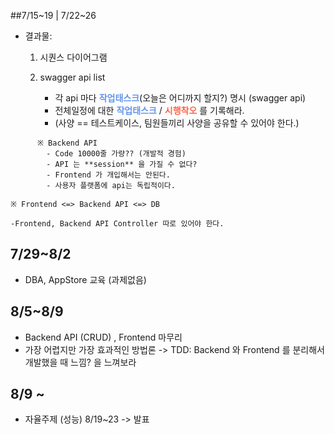 ##7/15~19 | 7/22~26

-	결과물:

	1.	시퀀스 다이어그램
	2.	swagger api list

		-	각 api 마다 **<font color=cornflowerblue>작업태스크</font>**(오늘은 어디까지 할지?) 명시 (swagger api)
		-	전체일정에 대한 **<font color=cornflowerblue>작업태스크</font>** / **<font color=tomato>시행착오</font>** 를 기록해라.
		-	(사양 == 테스트케이스, 팀원들끼리 사양을 공유할 수 있어야 한다.)

```
	  ※ Backend API   
		- Code 10000줄 가량?? (개발적 경험)
		- API 는 **session** 을 가질 수 없다?
		- Frontend 가 개입해서는 안된다.
		- 사용자 플랫폼에 api는 독립적이다.

```

```
※ Frontend <=> Backend API <=> DB

-Frontend, Backend API Controller 따로 있어야 한다.
```

7/29~8/2
--------

-	DBA, AppStore 교육 (과제없음)

8/5~8/9
-------

-	Backend API (CRUD) , Frontend 마무리
-	가장 어렵지만 가장 효과적인 방법론 -> TDD: Backend 와 Frontend 를 분리해서 개발했을 때 느낌? 을 느껴보라

8/9 ~
-----

-	자율주제 (성능) 8/19~23 -> 발표
